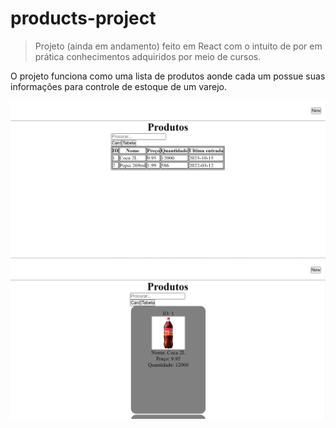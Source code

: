 # products-project

> Projeto (ainda em andamento) feito em React com o intuito de por em prática conhecimentos adquiridos por meio de cursos.

O projeto funciona como uma lista de produtos aonde cada um possue suas informações para controle de estoque de um varejo.

![prints-projeto](https://github.com/arthurcarlini/products/blob/main/project_images/project1.png)
![prints-projeto](https://github.com/arthurcarlini/products/blob/main/project_images/project3.png)
